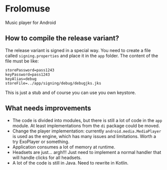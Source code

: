 # Frolomuse
Music player for Android

## How to compile the release variant?

The release variant is signed in a special way. You need to create a file called `signing.properties` and place it in the `app` folder.
The content of the file must be like:
```
storePassword=pass1243
keyPassword=pass1243
keyAlias=debug
storeFile=../app/signing/debug/debugjks.jks
```
This is just a stub and of course you can use you own keystore.

## What needs improvements

- The code is divided into modules, but there is still a lot of code in the `app` module. At least implementations from the `di` package could be moved. 
- Change the player implementation: currently `android.media.MediaPlayer` is used as the engine, which has many issues and limitations. 
Worth a try ExoPlayer or something.
- Application consumes a lot of memory at runtime.
- Headsets are just... argh!!! Just need to implement a normal handler that will handle clicks for all headsets.
- A lot of the code is still in Java. Need to rewrite in Kotlin.
